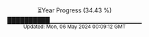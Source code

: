 <p align="center">
⏳Year Progress (34.43 %)<br>
██████████▁▁▁▁▁▁▁▁▁▁▁▁▁▁▁▁▁▁▁▁ <br>
<sub>Updated: Mon, 06 May 2024 00:09:12 GMT</sub>
</p>

